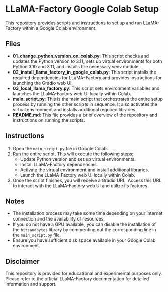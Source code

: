 # LLaMA-Factory Google Colab Setup

This repository provides scripts and instructions to set up and run LLaMA-Factory within a Google Colab environment.

## Files

- **01_change_python_version_on_colab.py**: This script checks and updates the Python version to 3.11, sets up virtual environments for both Python 3.10 and 3.11, and installs the necessary venv module.
- **02_install_llama_factory_in_google_colab.py**: This script installs the required dependencies for LLaMA-Factory and provides instructions for launching the Gradio web UI.
- **03_local_llama_factory.py**: This script sets environment variables and launches the LLaMA-Factory web UI locally within Colab.
- **main_script.py**: This is the main script that orchestrates the entire setup process by running the other scripts in sequence. It also activates the virtual environment and installs additional required libraries.
- **README.md**: This file provides a brief overview of the repository and instructions on running the scripts.

## Instructions

1. Open the `main_script.py` file in Google Colab.
2. Run the entire script. This will execute the following steps:
   - Update Python version and set up virtual environments.
   - Install LLaMA-Factory dependencies.
   - Activate the virtual environment and install additional libraries.
   - Launch the LLaMA-Factory web UI locally within Colab.
3. Once the script finishes, you will receive a Gradio URL. Access this URL to interact with the LLaMA-Factory web UI and utilize its features.

## Notes

- The installation process may take some time depending on your internet connection and the availability of resources.
- If you do not have a GPU available, you can disable the installation of the `bitsandbytes` library by commenting out the corresponding line in the `main_script.py` file.
- Ensure you have sufficient disk space available in your Google Colab environment.

## Disclaimer

This repository is provided for educational and experimental purposes only. Please refer to the official LLaMA-Factory documentation for detailed information and support.
